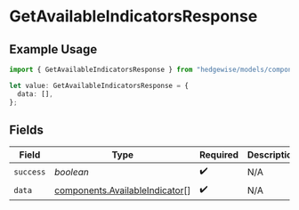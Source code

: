 # GetAvailableIndicatorsResponse

## Example Usage

```typescript
import { GetAvailableIndicatorsResponse } from "hedgewise/models/components";

let value: GetAvailableIndicatorsResponse = {
  data: [],
};
```

## Fields

| Field                                                                            | Type                                                                             | Required                                                                         | Description                                                                      |
| -------------------------------------------------------------------------------- | -------------------------------------------------------------------------------- | -------------------------------------------------------------------------------- | -------------------------------------------------------------------------------- |
| `success`                                                                        | *boolean*                                                                        | :heavy_check_mark:                                                               | N/A                                                                              |
| `data`                                                                           | [components.AvailableIndicator](../../models/components/availableindicator.md)[] | :heavy_check_mark:                                                               | N/A                                                                              |